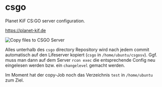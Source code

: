 # csgo
Planet KiF CS:GO server configuration.

https://planet-kif.de

![Copy files to CSGO Server](https://github.com/PlanetKiF/csgo/workflows/Copy%20files%20to%20CSGO%20Server/badge.svg)


Alles unterhalb des `csgo` directory Repository wird nach jedem commit automatisch auf den Lifeserver kopiert (`csgo` in `/home/ubuntu/csgosv`). Ggf. muss man dann auf dem Server `rcon exec` die entsprechende Config neu eingelesen werden bzw. ein `changelevel` gemacht werden.

Im Moment hat der copy-Job noch das Verzeichnis `test` in `/home/ubuntu` zum Ziel.


